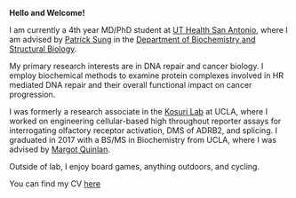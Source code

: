 **Hello and Welcome!**

I am currently a 4th year MD/PhD student at <a href="https://www.uthscsa.edu/academics/biomedical-sciences/programs/md-phd" target="_blank">UT Health San Antonio</a>, where I am advised by <a href="https://directory.uthscsa.edu/academics/profile/sungp" target="_blank">Patrick Sung</a> in the <a href="https://lsom.uthscsa.edu/biochemistry" target="_blank">Department of Biochemistry and Structural Biology</a>.

My primary research interests are in DNA repair and cancer biology. I employ biochemical methods to examine protein complexes involved in HR mediated DNA repair and their overall functional impact on cancer progression.

I was formerly a research associate in the [Kosuri Lab](http://www.kosurilab.org/) at UCLA, where I worked on engineering cellular-based high throughout reporter assays for interrogating olfactory receptor activation, DMS of ADRB2, and splicing. I graduated in 2017 with a BS/MS in Biochemistry from UCLA, where I was advised by [Margot Quinlan](http://www.biochemistry.ucla.edu/Faculty/Quinlan/quinlanLab/). 

Outside of lab, I enjoy board games, anything outdoors, and cycling.

You can find my CV <a href="/Jeff%20Wang%202022%20CV.pdf" target="_blank">here</a>
